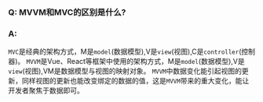 ### Q: MVVM和MVC的区别是什么?

### A:
`MVC`是经典的架构方式，M是`model`(数据模型),V是`view`(视图),C是`controller`(控制器)。
`MVVM`是Vue、React等框架中使用的架构方式，M是`model`(数据模型),V是`view`(视图),VM是数据模型与视图的映射对象。
`MVVM`中数据变化能引起视图的更新，同样视图的更新也能改变绑定的数据的值，这是`MVVM`带来的重大变化，能让开发者聚焦于数据即可。